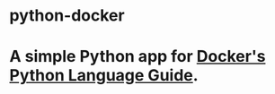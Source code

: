 
# python-docker

A simple Python app for [Docker's Python Language Guide](https://docs.docker.com/language/python).
=======

